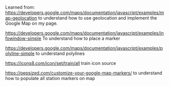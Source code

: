 Learned from:
https://developers.google.com/maps/documentation/javascript/examples/map-geolocation
to understand how to use geolocation and implement the Google Map on my page.

https://developers.google.com/maps/documentation/javascript/examples/infowindow-simple
To understand how to place a marker

https://developers.google.com/maps/documentation/javascript/examples/polyline-simple
to understand polylines

https://icons8.com/icon/set/train/all
train icon source

https://pepsized.com/customize-your-google-map-markers/
to understand how to populate all station markers on map